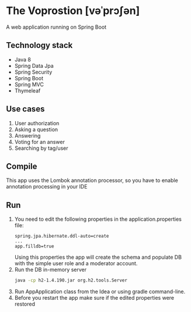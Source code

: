 # The Voprostion [vəˈprɔʃən]

A web application running on Spring Boot

## Technology stack
  - Java 8
  - Spring Data Jpa
  - Spring Security
  - Spring Boot
  - Spring MVC
  - Thymeleaf

## Use cases
1. User authorization
2. Asking a question
3. Answering
4. Voting for an answer
5. Searching by tag/user

## Compile
This app uses the Lombok annotation processor, so you have to enable annotation processing in your IDE

## Run
1. You need to edit the following properties in the application.properties file:
   ```
   spring.jpa.hibernate.ddl-auto=create
   ...
   app.filldb=true
   ```
   Using this properties the app will create the schema and populate DB with the simple user role and a moderator account.
2. Run the DB in-memory server
   ```sh
   java -cp h2-1.4.190.jar org.h2.tools.Server
   ```
3. Run AppApplication class from the Idea or using gradle command-line.
4. Before you restart the app make sure if the edited properties were restored
